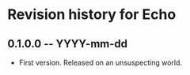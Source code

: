 # Revision history for Echo

## 0.1.0.0 -- YYYY-mm-dd

* First version. Released on an unsuspecting world.
